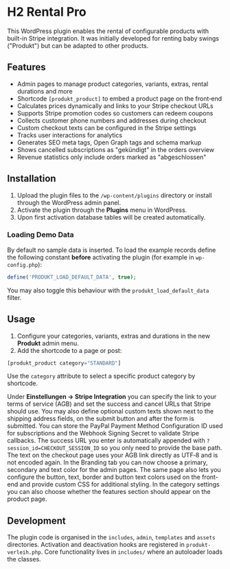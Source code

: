 # H2 Rental Pro

This WordPress plugin enables the rental of configurable products with built-in Stripe integration. It was initially developed for renting baby swings ("Produkt") but can be adapted to other products.

## Features

- Admin pages to manage product categories, variants, extras, rental durations and more
- Shortcode `[produkt_product]` to embed a product page on the front‑end
- Calculates prices dynamically and links to your Stripe checkout URLs
- Supports Stripe promotion codes so customers can redeem coupons
- Collects customer phone numbers and addresses during checkout
- Custom checkout texts can be configured in the Stripe settings
- Tracks user interactions for analytics
- Generates SEO meta tags, Open Graph tags and schema markup
- Shows cancelled subscriptions as "gekündigt" in the orders overview
- Revenue statistics only include orders marked as "abgeschlossen"

## Installation

1. Upload the plugin files to the `/wp-content/plugins` directory or install through the WordPress admin panel.
2. Activate the plugin through the **Plugins** menu in WordPress.
3. Upon first activation database tables will be created automatically.

### Loading Demo Data

By default no sample data is inserted. To load the example records define the following constant **before** activating the plugin (for example in `wp-config.php`):

```php
define('PRODUKT_LOAD_DEFAULT_DATA', true);
```

You may also toggle this behaviour with the `produkt_load_default_data` filter.

## Usage

1. Configure your categories, variants, extras and durations in the new **Produkt** admin menu.
2. Add the shortcode to a page or post:

```php
[produkt_product category="STANDARD"]
```

Use the `category` attribute to select a specific product category by shortcode.

Under **Einstellungen → Stripe Integration** you can specify the link to your terms of service (AGB) and set the success and cancel URLs that Stripe should use. You may also define optional custom texts shown next to the shipping address fields, on the submit button and after the form is submitted. You can store the PayPal Payment Method Configuration ID used for subscriptions and the Webhook Signing Secret to validate Stripe callbacks. The success URL you enter is automatically appended with `?session_id=CHECKOUT_SESSION_ID` so you only need to provide the base path. The text on the checkout page uses your AGB link directly as UTF‑8 and is not encoded again. In the Branding tab you can now choose a primary, secondary and text color for the admin pages. The same page also lets you configure the button, text, border and button text colors used on the front-end and provide custom CSS for additional styling. In the category settings you can also choose whether the features section should appear on the product page.

## Development

The plugin code is organised in the `includes`, `admin`, `templates` and `assets` directories. Activation and deactivation hooks are registered in `produkt-verleih.php`. Core functionality lives in `includes/` where an autoloader loads the classes.


